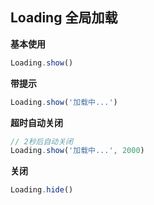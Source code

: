 ---
---

## Loading 全局加载

**基本使用**
```js
Loading.show()
```

**带提示**
```js
Loading.show('加载中...')
```

**超时自动关闭**
```js
// 2秒后自动关闭
Loading.show('加载中...', 2000)
```

**关闭**
```js
Loading.hide()
```
